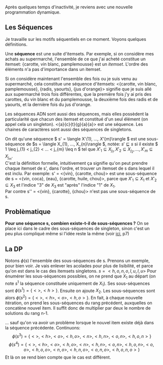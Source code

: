 
Après quelques temps d'inactivité, je reviens avec une nouvelle programmation dynamique.

## Les Séquences
Je travaille sur les motifs séquentiels en ce moment. Voyons quelques définitions.

Une **séquence** est une suite d'itemsets. Par exemple, si on considère mes achats au supermarché, l'ensemble de ce que j'ai acheté constitue un itemset: {carotte, vin blanc, pamplemousse} est un *itemset*. L'ordre des éléments n'a pas d'importance dans un itemset.

Si on considère maintenant l'ensemble des fois ou je suis venu au supermarché, cela constitue une séquence d'itemsets: <{carotte, vin blanc, pamplemousse}, {radis, yaourts}, {jus d'orange}> signifie que je suis allé aux supermarché trois fois différentes, que la première fois j'y ai pris des carottes, du vin blanc et du pamplemousse, la deuxième fois des radis et de yaourts, et la dernière fois du jus d'orange.

Les séquences ADN sont aussi des séquences, mais elles possèdent la particularité que chacun des itemset et constitué d'un seul élément (on appel cela un singleton). <{a}{c}{t}{g}{a}{a}> est une séquence. Les chaines de caractères sont aussi des séquences de singletons.

On dit qu'une séquence $ s' = \langle X'_{1}, ..., X'_{m}\rangle $ est une sous-séquence de $s = \langle X_{1}, ..., X_{n}\rangle $, notée: $s'\sqsubseteq s$ si il existe $ 1 \leq j_{1} < j_{2} < ... < j_{m} \leq n $ tel que $X'_{1} \subseteq X_{j_{1}}, X'_{2} \subseteq X_{j_{2}}, ..., X'_{m} \subseteq X_{j_{m}}$.   
C'est la définition formelle, intuitivement ça signifie qu'on peut prendre chaque itemset de s', dans l'ordre, et trouver un itemset de s dans lequel il est inclu. Par exemple:
s' = <{vin}, {carotte, chou}> est une sous-séquence de s = <{vin, coca}, {eau}, {carotte, huile, chou}>, parce que $X'_1 \subseteq X_1$ et $X'_2 \subseteq X_3$ et l'indice "3" de $X_3$ est "après" l'indice "1" de $X_1$.   
Par contre s'' = <{vin}, {carotte}, {chou}> n'est pas une sous-séquence de s.

## Problèmatique
**Pour une séquence s, combien existe-t-il de sous-séquences ?**
On se place ici dans le cadre des sous-séquences de singleton, sinon c'est un peu plus compliqué même si l'idée reste la même (voir [ici](https://hal.inria.fr/hal-00740231v1/document), p7)

## La DP
Notons $\phi(s)$ l'ensemble des sous-séquences de s. Prenons un exemple, pour bien voir. Je vais enlever les acolades pour plus de lisibilité, et parce qu'on est dans le cas des itemsets singletons.
$s = <h,o,n,o,l,u,l,u>$ Pour énumérer les sous-séquences possibles, on ne prend que $X_1$ au départ (on note $s^1$ la séquence constituée uniquement de $X_1$). Ses sous-séquences sont $\phi(s^1) = \{<>, <h>\}$. Ensuite on ajoute $X_2$. Les sous-séquences sont alors $\phi(s^2) = \{ <>, <h>, <o>, <h,o>\}$. En fait, à chaque nouvelle itération, on prend les sous-séquences du rang précédent, auxquelles on concatène nouvel item. Il suffit donc de multiplier par deux le nombre de solutions du rang n-1.

... sauf qu'on va avoir un problème lorsque le nouvel item existe déjà dans la séquence précédente. Continuons:
$$\phi(s^3) = \{ <>, <h>, <o>, <h,o>, <n>, <h,n>, <o,n>, <h,o,n> \}$$
$$\phi(s^4) = \{ <>, <h>, <o>, <h,o>, <n>, <h,n>, <o,n>, <h,o,n>, <o,o>, <h,o,o>, <n, o>, <h,n,o>, <o,n,o>, <h,o,n,o>\}$$
Et là on se rend bien compte que le cas est différent.
